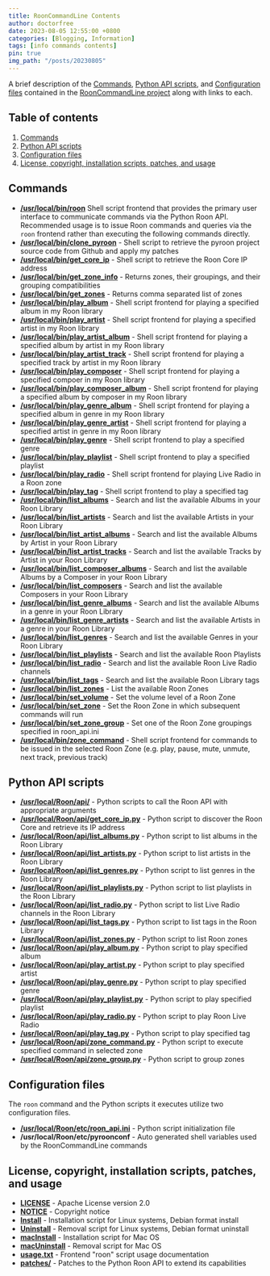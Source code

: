 ```yaml
---
title: RoonCommandLine Contents
author: doctorfree
date: 2023-08-05 12:55:00 +0800
categories: [Blogging, Information]
tags: [info commands contents]
pin: true
img_path: "/posts/20230805"
---
```


A brief description of the [Commands](#commands),
[Python API scripts](#python-api-scripts), and
[Configuration files](#configuration-files) contained in the
[RoonCommandLine project](https://github.com/doctorfree/RoonCommandLine)
along with links to each.

## Table of contents

1. [Commands](#commands)
1. [Python API scripts](#python-api-scripts)
1. [Configuration files](#configuration-files)
1. [License, copyright, installation scripts, patches, and usage](#license-copyright-installation-scripts-patches-and-usage)

## Commands

- [**/usr/local/bin/roon**](https://github.com/doctorfree/RoonCommandLine/-/blob/master/bin/roon)
  Shell script frontend that provides the primary user interface to communicate commands via the Python Roon API. Recommended usage is to issue Roon commands and queries via the `roon` frontend rather than executing the following commands directly.
- [**/usr/local/bin/clone_pyroon**](https://github.com/doctorfree/RoonCommandLine/-/blob/master/bin/clone_pyroon) - Shell script to retrieve the pyroon project source code from Github and apply my patches
- [**/usr/local/bin/get_core_ip**](https://github.com/doctorfree/RoonCommandLine/-/blob/master/bin/get_core_ip) - Shell script to retrieve the Roon Core IP address
- [**/usr/local/bin/get_zone_info**](https://github.com/doctorfree/RoonCommandLine/-/blob/master/bin/get_zone_info) - Returns zones, their groupings, and their grouping compatibilities
- [**/usr/local/bin/get_zones**](https://github.com/doctorfree/RoonCommandLine/-/blob/master/bin/get_zones) - Returns comma separated list of zones
- [**/usr/local/bin/play_album**](https://github.com/doctorfree/RoonCommandLine/-/blob/master/bin/play_album) - Shell script frontend for playing a specified album in my Roon library
- [**/usr/local/bin/play_artist**](https://github.com/doctorfree/RoonCommandLine/-/blob/master/bin/play_artist) - Shell script frontend for playing a specified artist in my Roon library
- [**/usr/local/bin/play_artist_album**](https://github.com/doctorfree/RoonCommandLine/-/blob/master/bin/play_artist_album) - Shell script frontend for playing a specified album by artist in my Roon library
- [**/usr/local/bin/play_artist_track**](https://github.com/doctorfree/RoonCommandLine/-/blob/master/bin/play_artist_track) - Shell script frontend for playing a specified track by artist in my Roon library
- [**/usr/local/bin/play_composer**](https://github.com/doctorfree/RoonCommandLine/-/blob/master/bin/play_composer) - Shell script frontend for playing a specified compoer in my Roon library
- [**/usr/local/bin/play_composer_album**](https://github.com/doctorfree/RoonCommandLine/-/blob/master/bin/play_composer_album) - Shell script frontend for playing a specified album by composer in my Roon library
- [**/usr/local/bin/play_genre_album**](https://github.com/doctorfree/RoonCommandLine/-/blob/master/bin/play_genre_album) - Shell script frontend for playing a specified album in genre in my Roon library
- [**/usr/local/bin/play_genre_artist**](https://github.com/doctorfree/RoonCommandLine/-/blob/master/bin/play_genre_artist) - Shell script frontend for playing a specified artist in genre in my Roon library
- [**/usr/local/bin/play_genre**](https://github.com/doctorfree/RoonCommandLine/-/blob/master/bin/play_genre) - Shell script frontend to play a specified genre
- [**/usr/local/bin/play_playlist**](https://github.com/doctorfree/RoonCommandLine/-/blob/master/bin/play_playlist) - Shell script frontend to play a specified playlist
- [**/usr/local/bin/play_radio**](https://github.com/doctorfree/RoonCommandLine/-/blob/master/bin/play_radio) - Shell script frontend for playing Live Radio in a Roon zone
- [**/usr/local/bin/play_tag**](https://github.com/doctorfree/RoonCommandLine/-/blob/master/bin/play_tag) - Shell script frontend to play a specified tag
- [**/usr/local/bin/list_albums**](https://github.com/doctorfree/RoonCommandLine/-/blob/master/bin/list_albums) - Search and list the available Albums in your Roon Library
- [**/usr/local/bin/list_artists**](https://github.com/doctorfree/RoonCommandLine/-/blob/master/bin/list_artists) - Search and list the available Artists in your Roon Library
- [**/usr/local/bin/list_artist_albums**](https://github.com/doctorfree/RoonCommandLine/-/blob/master/bin/list_artist_albums) - Search and list the available Albums by Artist in your Roon Library
- [**/usr/local/bin/list_artist_tracks**](https://github.com/doctorfree/RoonCommandLine/-/blob/master/bin/list_artist_tracks) - Search and list the available Tracks by Artist in your Roon Library
- [**/usr/local/bin/list_composer_albums**](https://github.com/doctorfree/RoonCommandLine/-/blob/master/bin/list_composer_albums) - Search and list the available Albums by a Composer in your Roon Library
- [**/usr/local/bin/list_composers**](https://github.com/doctorfree/RoonCommandLine/-/blob/master/bin/list_composers) - Search and list the available Composers in your Roon Library
- [**/usr/local/bin/list_genre_albums**](https://github.com/doctorfree/RoonCommandLine/-/blob/master/bin/list_genre_albums) - Search and list the available Albums in a genre in your Roon Library
- [**/usr/local/bin/list_genre_artists**](https://github.com/doctorfree/RoonCommandLine/-/blob/master/bin/list_genre_artists) - Search and list the available Artists in a genre in your Roon Library
- [**/usr/local/bin/list_genres**](https://github.com/doctorfree/RoonCommandLine/-/blob/master/bin/list_genres) - Search and list the available Genres in your Roon Library
- [**/usr/local/bin/list_playlists**](https://github.com/doctorfree/RoonCommandLine/-/blob/master/bin/list_playlists) - Search and list the available Roon Playlists
- [**/usr/local/bin/list_radio**](https://github.com/doctorfree/RoonCommandLine/-/blob/master/bin/list_radio) - Search and list the available Roon Live Radio channels
- [**/usr/local/bin/list_tags**](https://github.com/doctorfree/RoonCommandLine/-/blob/master/bin/list_tags) - Search and list the available Roon Library tags
- [**/usr/local/bin/list_zones**](https://github.com/doctorfree/RoonCommandLine/-/blob/master/bin/list_zones) - List the available Roon Zones
- [**/usr/local/bin/set_volume**](https://github.com/doctorfree/RoonCommandLine/-/blob/master/bin/set_volume) - Set the volume level of a Roon Zone
- [**/usr/local/bin/set_zone**](https://github.com/doctorfree/RoonCommandLine/-/blob/master/bin/set_zone) - Set the Roon Zone in which subsequent commands will run
- [**/usr/local/bin/set_zone_group**](https://github.com/doctorfree/RoonCommandLine/-/blob/master/bin/set_zone_group) - Set one of the Roon Zone groupings specified in roon_api.ini
- [**/usr/local/bin/zone_command**](https://github.com/doctorfree/RoonCommandLine/-/blob/master/bin/zone_command) - Shell script frontend for commands to be issued in the selected Roon Zone (e.g. play, pause, mute, unmute, next track, previous track)

## Python API scripts

- [**/usr/local/Roon/api/**](https://github.com/doctorfree/RoonCommandLine/-/blob/master/api/README.md) - Python scripts to call the Roon API with appropriate arguments
- [**/usr/local/Roon/api/get_core_ip.py**](https://github.com/doctorfree/RoonCommandLine/-/blob/master/api/get_core_ip.py) - Python script to discover the Roon Core and retrieve its IP address
- [**/usr/local/Roon/api/list_albums.py**](https://github.com/doctorfree/RoonCommandLine/-/blob/master/api/list_albums.py) - Python script to list albums in the Roon Library
- [**/usr/local/Roon/api/list_artists.py**](https://github.com/doctorfree/RoonCommandLine/-/blob/master/api/list_artists.py) - Python script to list artists in the Roon Library
- [**/usr/local/Roon/api/list_genres.py**](https://github.com/doctorfree/RoonCommandLine/-/blob/master/api/list_genres.py) - Python script to list genres in the Roon Library
- [**/usr/local/Roon/api/list_playlists.py**](https://github.com/doctorfree/RoonCommandLine/-/blob/master/api/list_playlists.py) - Python script to list playlists in the Roon Library
- [**/usr/local/Roon/api/list_radio.py**](https://github.com/doctorfree/RoonCommandLine/-/blob/master/api/list_radio.py) - Python script to list Live Radio channels in the Roon Library
- [**/usr/local/Roon/api/list_tags.py**](https://github.com/doctorfree/RoonCommandLine/-/blob/master/api/list_tags.py) - Python script to list tags in the Roon Library
- [**/usr/local/Roon/api/list_zones.py**](https://github.com/doctorfree/RoonCommandLine/-/blob/master/api/list_zones.py) - Python script to list Roon zones
- [**/usr/local/Roon/api/play_album.py**](https://github.com/doctorfree/RoonCommandLine/-/blob/master/api/play_album.py) - Python script to play specified album
- [**/usr/local/Roon/api/play_artist.py**](https://github.com/doctorfree/RoonCommandLine/-/blob/master/api/play_artist.py) - Python script to play specified artist
- [**/usr/local/Roon/api/play_genre.py**](https://github.com/doctorfree/RoonCommandLine/-/blob/master/api/play_genre.py) - Python script to play specified genre
- [**/usr/local/Roon/api/play_playlist.py**](https://github.com/doctorfree/RoonCommandLine/-/blob/master/api/play_playlist.py) - Python script to play specified playlist
- [**/usr/local/Roon/api/play_radio.py**](https://github.com/doctorfree/RoonCommandLine/-/blob/master/api/play_radio.py) - Python script to play Roon Live Radio
- [**/usr/local/Roon/api/play_tag.py**](https://github.com/doctorfree/RoonCommandLine/-/blob/master/api/play_tag.py) - Python script to play specified tag
- [**/usr/local/Roon/api/zone_command.py**](https://github.com/doctorfree/RoonCommandLine/-/blob/master/api/zone_command.py) - Python script to execute specified command in selected zone
- [**/usr/local/Roon/api/zone_group.py**](https://github.com/doctorfree/RoonCommandLine/-/blob/master/api/zone_group.py) - Python script to group zones

## Configuration files

The `roon` command and the Python scripts it executes utilize two configuration files.

- [**/usr/local/Roon/etc/roon_api.ini**](https://github.com/doctorfree/RoonCommandLine/-/blob/master/etc/roon_api.ini) - Python script initialization file
- **/usr/local/Roon/etc/pyroonconf** - Auto generated shell variables used by the RoonCommandLine commands

## License, copyright, installation scripts, patches, and usage

- [**LICENSE**](https://github.com/doctorfree/RoonCommandLine/-/blob/master/LICENSE) - Apache License version 2.0
- [**NOTICE**](https://github.com/doctorfree/RoonCommandLine/-/blob/master/NOTICE) - Copyright notice
- [**Install**](https://github.com/doctorfree/RoonCommandLine/-/blob/master/Install) - Installation script for Linux systems, Debian format install
- [**Uninstall**](https://github.com/doctorfree/RoonCommandLine/-/blob/master/Uninstall) - Removal script for Linux systems, Debian format uninstall
- [**macInstall**](https://github.com/doctorfree/RoonCommandLine/-/blob/master/macInstall) - Installation script for Mac OS
- [**macUninstall**](https://github.com/doctorfree/RoonCommandLine/-/blob/master/macUninstall) - Removal script for Mac OS
- [**usage.txt**](https://github.com/doctorfree/RoonCommandLine/-/blob/master/usage.txt) - Frontend "roon" script usage documentation
- [**patches/**](https://github.com/doctorfree/RoonCommandLine/-/blob/master/patches/README.md) - Patches to the Python Roon API to extend its capabilities
